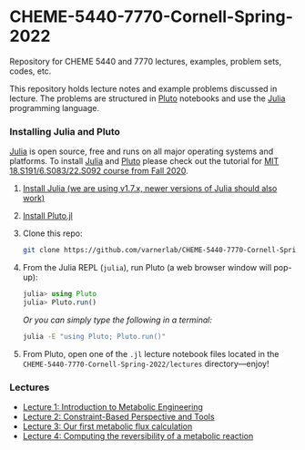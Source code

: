 # CHEME-5440-7770-Cornell-Spring-2022

Repository for CHEME 5440 and 7770 lectures, examples, problem sets, codes, etc.

This repository holds lecture notes and example problems discussed in lecture. The problems are structured in [Pluto](https://github.com/fonsp/Pluto.jl) notebooks and use the [Julia](https://julialang.org) programming language.

### Installing Julia and Pluto

[Julia](https://julialang.org) is open source, free and runs on all major operating systems and platforms. To install
[Julia](https://julialang.org) and [Pluto](https://github.com/fonsp/Pluto.jl) please check out the tutorial for
[MIT 18.S191/6.S083/22.S092 course from Fall 2020](https://computationalthinking.mit.edu/Fall20/installation/).

1. [Install Julia (we are using v1.7.x, newer versions of Julia should also work)](https://julialang.org/downloads/)
1. [Install Pluto.jl](https://github.com/fonsp/Pluto.jl#installation)
1. Clone this repo:

    ```bash
    git clone https://github.com/varnerlab/CHEME-5440-7770-Cornell-Spring-2022.git
    ```

1. From the Julia REPL (`julia`), run Pluto (a web browser window will pop-up):

    ```julia
    julia> using Pluto
    julia> Pluto.run()
    ```

    _Or you can simply type the following in a terminal:_

    ```bash
    julia -E "using Pluto; Pluto.run()"
    ```

1. From Pluto, open one of the `.jl` lecture notebook files located in the `CHEME-5440-7770-Cornell-Spring-2022/lectures` directory—enjoy!

### Lectures

* [Lecture 1: Introduction to Metabolic Engineering](https://htmlview.glitch.me/?https://github.com/varnerlab/CHEME-5440-7770-Cornell-Spring-2022/blob/main/html/Lecture-1-5440-7770-S2022.jl.html)
* [Lecture 2: Constraint-Based Perspective and Tools](https://htmlview.glitch.me/?https://github.com/varnerlab/CHEME-5440-7770-Cornell-Spring-2022/blob/main/html/Lecture-2-5440-7770-S2022.jl.html)
* [Lecture 3: Our first metabolic flux calculation](https://htmlview.glitch.me/?https://github.com/varnerlab/CHEME-5440-7770-Cornell-Spring-2022/blob/main/html/Lecture-3-5440-7770-S2022.jl.html)
* [Lecture 4: Computing the reversibility of a metabolic reaction](https://htmlview.glitch.me/?https://github.com/varnerlab/CHEME-5440-7770-Cornell-Spring-2022/blob/main/html/Lecture-4-5440-7770-S2022.jl.html)